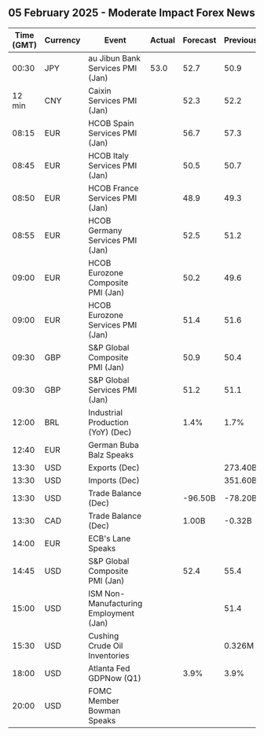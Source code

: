## 05 February 2025 - Moderate Impact Forex News

| Time (GMT) | Currency | Event | Actual | Forecast | Previous |
|------|----------|-------|--------|----------|----------|
| 00:30 | JPY | au Jibun Bank Services PMI (Jan) | 53.0 | 52.7 | 50.9 |
| 12 min | CNY | Caixin Services PMI (Jan) |  | 52.3 | 52.2 |
| 08:15 | EUR | HCOB Spain Services PMI (Jan) |  | 56.7 | 57.3 |
| 08:45 | EUR | HCOB Italy Services PMI (Jan) |  | 50.5 | 50.7 |
| 08:50 | EUR | HCOB France Services PMI (Jan) |  | 48.9 | 49.3 |
| 08:55 | EUR | HCOB Germany Services PMI (Jan) |  | 52.5 | 51.2 |
| 09:00 | EUR | HCOB Eurozone Composite PMI (Jan) |  | 50.2 | 49.6 |
| 09:00 | EUR | HCOB Eurozone Services PMI (Jan) |  | 51.4 | 51.6 |
| 09:30 | GBP | S&P Global Composite PMI (Jan) |  | 50.9 | 50.4 |
| 09:30 | GBP | S&P Global Services PMI (Jan) |  | 51.2 | 51.1 |
| 12:00 | BRL | Industrial Production (YoY) (Dec) |  | 1.4% | 1.7% |
| 12:40 | EUR | German Buba Balz Speaks |  |  |  |
| 13:30 | USD | Exports (Dec) |  |  | 273.40B |
| 13:30 | USD | Imports (Dec) |  |  | 351.60B |
| 13:30 | USD | Trade Balance (Dec) |  | -96.50B | -78.20B |
| 13:30 | CAD | Trade Balance (Dec) |  | 1.00B | -0.32B |
| 14:00 | EUR | ECB's Lane Speaks |  |  |  |
| 14:45 | USD | S&P Global Composite PMI (Jan) |  | 52.4 | 55.4 |
| 15:00 | USD | ISM Non-Manufacturing Employment (Jan) |  |  | 51.4 |
| 15:30 | USD | Cushing Crude Oil Inventories |  |  | 0.326M |
| 18:00 | USD | Atlanta Fed GDPNow (Q1) |  | 3.9% | 3.9% |
| 20:00 | USD | FOMC Member Bowman Speaks |  |  |  |
